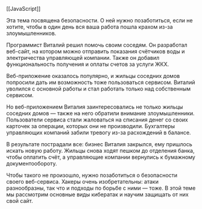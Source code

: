 [[JavaScript]]

Эта тема посвящена безопасности. О ней нужно позаботиться, если не хотите, чтобы в один день вся ваша работа пошла крахом из-за злоумышленников.

Программист Виталий решил помочь своим соседям. Он разработал веб-сайт, на котором можно отправить показания счётчиков воды и электричества управляющей компании. Также он добавил функциональность получения и оплаты счетов за услуги ЖКХ.

Веб-приложение оказалось популярно, и жильцы соседних домов попросили дать им возможность тоже пользоваться сервисом. Виталий уволился с основной работы и стал работать только над собственным сервисом.

Но веб-приложением Виталия заинтересовались не только жильцы соседних домов — также на него обратили внимание злоумышленники. Пользователи сервиса стали жаловаться на списания денег со своих карточек за операции, которых они не производили. Бухгалтеры управляющих компаний забили тревогу из-за расхождений в балансе.

В результате пострадали все: бизнес Виталия закрылся, ему пришлось искать новую работу. Жильцы снова ходят пешком до отделения банка, чтобы оплатить счёт, а управляющие компании вернулись к бумажному документообороту.

Чтобы такого не произошло, нужно позаботиться о безопасности своего веб-сервиса. Хакеры очень изобретательны: атаки разнообразны, так что и подходы по борьбе с ними — тоже. В этой теме мы рассмотрим основные виды кибератак и научим защищать от них свой сайт.